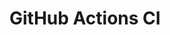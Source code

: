 # GitHub Actions CI











































































































































































































































































































































































































































































































































































































































































































































































































































































































































































































































































































































































































































































































































































































































































































































































































































































































































































































































































































































































































































































































































































































































































































































































































































































































































































































































































































































































